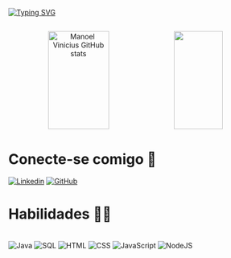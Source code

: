 
[![Typing SVG](https://readme-typing-svg.herokuapp.com/?color=0B19DC&size=50&center=true&vCenter=true&width=1000&lines=Olá!+Eu+Sou+Manoel+Vinicius+👋;^^+Seja+bem+vindo!+^^)](https://git.io/typing-svg)

##

<div align="center">  
  <img width="49%" height="195px" src="https://github-readme-stats.vercel.app/api?username=Manoel-DJS&show_icons=true&count_private=true&hide_border=true&title_color=00FF7F&icon_color=00FF7F&text_color=c9d1d9&bg_color=0d1117" alt="Manoel Vinicius GitHub stats" /> 
  <img width="44%" height="195px" src="https://github-readme-stats.vercel.app/api/top-langs/?username=Manoel-DJS&layout=compact&hide_border=true&title_color=00FF7F&text_color=c9d1d9&bg_color=0d1117" />
</div>

# Conecte-se comigo 🚀

[![Linkedin](https://img.shields.io/badge/LinkedIn-0077B5?style=for-the-badge&logo=linkedin&logoColor=white)](https://www.linkedin.com/in/manoel-vinicius-silva-souza-844692249/)
[![GitHub](https://img.shields.io/badge/GitHub-100000?style=for-the-badge&logo=github&logoColor=white)](https://github.com/Manoel-DJS)

# Habilidades 👨‍💻

<div style="display: inline_block"><br/>
 <img align="center" alt="Java" src=https://img.shields.io/badge/Java-ED8B00?style=for-the-badge&logo=openjdk&logoColor=white />
 <img align="center" alt="SQL" src=https://img.shields.io/badge/MySQL-00000F?style=for-the-badge&logo=mysql&logoColor=white />
 <img align="center" alt="HTML" src=https://img.shields.io/badge/HTML5-E34F26?style=for-the-badge&logo=html5&logoColor=white />
 <img align="center" alt="CSS" src=https://img.shields.io/badge/CSS3-1572B6?style=for-the-badge&logo=css3&logoColor=white />
 <img align="center" alt="JavaScript" src=https://img.shields.io/badge/JavaScript-323330?style=for-the-badge&logo=javascript&logoColor=F7DF1E />
 <img align="center" alt="NodeJS" src="https://img.shields.io/badge/Node.js-339933?style=for-the-badge&logo=nodedotjs&logoColor=white" />
</div><br/>

